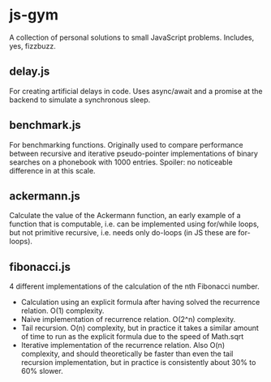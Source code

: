 # js-gym
A collection of personal solutions to small JavaScript problems. Includes, yes, fizzbuzz.

## delay.js
For creating artificial delays in code. Uses async/await and a promise at the backend to simulate a synchronous sleep.

## benchmark.js
For benchmarking functions. Originally used to compare performance between recursive and iterative pseudo-pointer implementations of binary searches on a phonebook with 1000 entries. Spoiler: no noticeable difference in at this scale.

## ackermann.js
Calculate the value of the Ackermann function, an early example of a function that is computable, i.e. can be implemented using for/while loops, but not primitive recursive, i.e. needs only do-loops (in JS these are for-loops).

## fibonacci.js
4 different implementations of the calculation of the nth Fibonacci number.
- Calculation using an explicit formula after having solved the recurrence relation. O(1) complexity.
- Naive implementation of recurrence relation. O(2^n) complexity.
- Tail recursion. O(n) complexity, but in practice it takes a similar amount of time to run as the explicit formula due to the speed of Math.sqrt
- Iterative implementation of the recurrence relation. Also O(n) complexity, and should theoretically be faster than even the tail recursion implementation, but in practice is consistently about 30% to 60% slower.